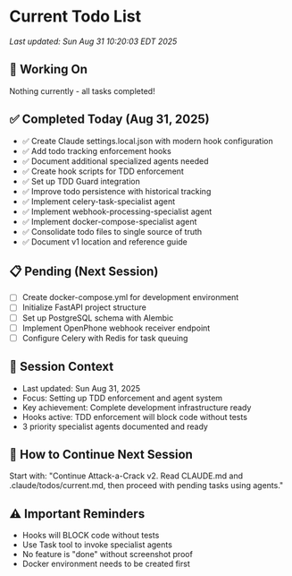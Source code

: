 # Current Todo List
*Last updated: Sun Aug 31 10:20:03 EDT 2025*

## 🚀 Working On
Nothing currently - all tasks completed!

## ✅ Completed Today (Aug 31, 2025)
- ✅ Create Claude settings.local.json with modern hook configuration
- ✅ Add todo tracking enforcement hooks  
- ✅ Document additional specialized agents needed
- ✅ Create hook scripts for TDD enforcement
- ✅ Set up TDD Guard integration
- ✅ Improve todo persistence with historical tracking
- ✅ Implement celery-task-specialist agent
- ✅ Implement webhook-processing-specialist agent
- ✅ Implement docker-compose-specialist agent
- ✅ Consolidate todo files to single source of truth
- ✅ Document v1 location and reference guide

## 📋 Pending (Next Session)
- [ ] Create docker-compose.yml for development environment
- [ ] Initialize FastAPI project structure
- [ ] Set up PostgreSQL schema with Alembic
- [ ] Implement OpenPhone webhook receiver endpoint
- [ ] Configure Celery with Redis for task queuing

## 📝 Session Context
- Last updated: Sun Aug 31, 2025
- Focus: Setting up TDD enforcement and agent system
- Key achievement: Complete development infrastructure ready
- Hooks active: TDD enforcement will block code without tests
- 3 priority specialist agents documented and ready

## 🤖 How to Continue Next Session
Start with: "Continue Attack-a-Crack v2. Read CLAUDE.md and .claude/todos/current.md, then proceed with pending tasks using agents."

## ⚠️ Important Reminders
- Hooks will BLOCK code without tests
- Use Task tool to invoke specialist agents
- No feature is "done" without screenshot proof
- Docker environment needs to be created first
